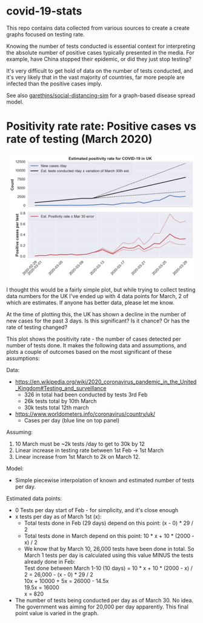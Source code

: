 # covid-19-stats

This repo contains data collected from various sources to create a create graphs focused on testing rate.

Knowing the number of tests conducted is essential context for interpreting the absolute number of positive cases typically presented in the media. For example, have China stopped their epidemic, or did they just stop testing?

It's very difficult to get hold of data on the number of tests conducted, and it's very likely that in the vast majority of countries, far more people are infected than the positive cases imply. 

See also [garethjns/social-distancing-sim](https://github.com/garethjns/social-distancing-sim) for a graph-based disease spread model.

# Positivity rate rate: Positive cases vs rate of testing (March 2020)

![positivity rate](https://github.com/garethjns/covid-19-stats/blob/master/images/positivity_plot.png) 

I thought this would be a fairly simple plot, but while trying to collect testing data numbers for the UK I've ended up with 4 data points for March, 2 of which are estimates. If anyone has better data, please let me know.

At the time of plotting this, the UK has shown a decline in the number of new cases for the past 3 days. Is this significant? Is it chance? Or has the rate of testing changed?

This plot shows the positivity rate - the number of cases detected per number of tests done. It makes the following data and assumptions, and plots a couple of outcomes based on the most significant of these assumptions:

Data:
  - https://en.wikipedia.org/wiki/2020_coronavirus_pandemic_in_the_United_Kingdom#Testing_and_surveillance
    - 326 in total had been conducted by tests 3rd Feb
    - 26k tests total by 10th March
    - 30k tests total 12th march
  - https://www.worldometers.info/coronavirus/country/uk/
    - Cases per day (blue line on top panel)

Assuming:
  1) 10 March must be ~2k tests /day to get to 30k by 12
  2) Linear increase in testing rate between 1st Feb -> 1st March
  3) Linear increase from 1st March to 2k on March 12.

Model:
  - Simple piecewise interpolation of known and estimated number of tests per day.

Estimated data points:
  - 0 Tests per day start of Feb - for simplicity, and it's close enough
  - x tests per day as of March 1st (x):
    - Total tests done in Feb (29 days) depend on this point: (x - 0) * 29 / 2
    - Total tests done in March depend on this point: 10 * x + 10 * (2000 - x) / 2
    - We know that by March 10, 26,000 tests have been done in total. So March 1 tests per day is calculated using this value MINUS the tests already done in Feb:  
     Test done between March 1-10 (10 days) = 10 * x + 10 * (2000 - x) / 2 = 26,000 - (x - 0) * 29 / 2  
        10x + 10000 + 5x = 26000 - 14.5x  
        19.5x = 16000  
        x = 820  
  - The number of tests being conducted per day as of March 30. No idea. The government was aiming for 20,000 per day apparently. This final point value is varied in the graph.
  